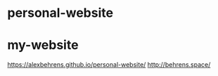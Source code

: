# personal-website
# my-website
https://alexbehrens.github.io/personal-website/
http://behrens.space/
